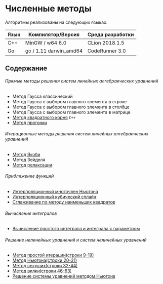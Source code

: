 # Численные методы
Алгоритмы реализованы на следующих языках:

| Язык | Компилятор/Версия | Среда разработки | 
| ------ | ------ | ------ |
| C++ | MinGW / w64 6.0 | CLion 2018.1.5 |
| Go | go / 1.11 darwin_amd64 | CodeRunner 3.0 |
## Содержание
###### Прямые методы решения систем линейных алгебраических уравнений
* Метод Гаусса классический
* Метод Гаусса с выбором главного элемента в строке
* Метод Гаусса с выбором главного элемента в столбце
* Метод Гаусса с выбором главного элемента в матрице
* [Метод квадратного корня](https://github.com/tritonsy/choleskyDecomposition)  `C++`
* [Метод прогонки](https://github.com/tritonsy/thomasAlgorithm)
###### Итерационные методы решения систем линейных алгебраических уравнений
* [Метод Якоби](https://github.com/tritonsy/JacobiMethod)
* Метод Зейделя
* [Метод релаксации](https://github.com/tritonsy/relaxationMethod)
###### Приближение функций
* [Интерполяционный многочлен Ньютона](https://github.com/ochaplashkin/numerical_analysis/tree/master/interpolation_newton)
* [Интерполяционный кубический сплайн](https://github.com/ochaplashkin/numerical_analysis/tree/master/spline)
* [Cглаживание по методу наименьших квадратов](https://github.com/ochaplashkin/numerical_analysis/tree/master/ols)
###### Вычисление интегралов
* [Вычисление  простого интеграла и интеграла с параметром](https://github.com/ochaplashkin/numerical_analysis/blob/master/integral.go)
###### Решение нелинейных уравнений и систем нелинейных уравнений
* [Метод простой итерации(строки 9-19)](https://github.com/ochaplashkin/numerical_analysis/blob/master/nonlinear_equations.go#L9)
* [Метод Ньютона(строки 20-31)](https://github.com/ochaplashkin/numerical_analysis/blob/master/nonlinear_equations.go#L20)
* [Метод секущих(строки 32-44)](https://github.com/ochaplashkin/numerical_analysis/blob/master/nonlinear_equations.go#L32)
* [Метод вилки(строки 46-63)](https://github.com/ochaplashkin/numerical_analysis/blob/master/nonlinear_equations.go#L46)
* [Решение системы уравнений методом Ньютона](https://github.com/ochaplashkin/numerical_analysis/blob/master/nonlinear_system(newton).go)
